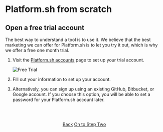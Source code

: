# Platform.sh from scratch

## Open a free trial account

The best way to understand a tool is to use it.  We believe that the best marketing we can offer for Platform.sh is to let you try it out, which is why we offer a free one month trial.

1. Visit the [Platform.sh accounts](https://accounts.platform.sh/platform/trial/general/setup) page to set up your trial account.

   ![Free Trial](/images/getting-started/free-trial.png)

2. Fill out your information to set up your account.

3. Alternatively, you can sign up using an existing GitHub, Bitbucket, or Google account. If you choose this option, you will be able to set a password for your Platform.sh account later.

<html>
<head>
<link rel="stylesheet" href="/styles/styles.css">
</head>
<body>

<br/><br/>

<center>

<a href="/gettingstarted/languages/golang/start.html" class="buttongen small">Back</a>
<a href="/gettingstarted/languages/golang/demo/step-2.html" class="buttongen small">On to Step Two</a>

</center>

<br/><br/>

</body>
</html>

